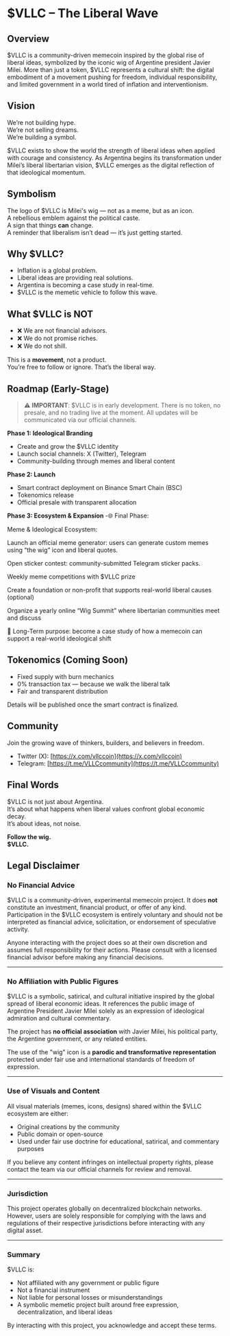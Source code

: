 # $VLLC – The Liberal Wave

## Overview

$VLLC is a community-driven memecoin inspired by the global rise of liberal ideas, symbolized by the iconic wig of Argentine president Javier Milei. More than just a token, $VLLC represents a cultural shift: the digital embodiment of a movement pushing for freedom, individual responsibility, and limited government in a world tired of inflation and interventionism.

## Vision

We’re not building hype.  
We’re not selling dreams.  
We’re building a symbol.

$VLLC exists to show the world the strength of liberal ideas when applied with courage and consistency. As Argentina begins its transformation under Milei’s liberal libertarian vision, $VLLC emerges as the digital reflection of that ideological momentum.

## Symbolism

The logo of $VLLC is Milei's wig — not as a meme, but as an icon.  
A rebellious emblem against the political caste.  
A sign that things **can** change.  
A reminder that liberalism isn’t dead — it’s just getting started.

## Why $VLLC?

- Inflation is a global problem.  
- Liberal ideas are providing real solutions.  
- Argentina is becoming a case study in real-time.  
- $VLLC is the memetic vehicle to follow this wave.

## What $VLLC is NOT

- ❌ We are not financial advisors.  
- ❌ We do not promise riches.  
- ❌ We do not shill.  

This is a **movement**, not a product.  
You’re free to follow or ignore. That’s the liberal way.

## Roadmap (Early-Stage)

> **⚠️ IMPORTANT**: $VLLC is in early development. There is no token, no presale, and no trading live at the moment. All updates will be communicated via our official channels.

**Phase 1: Ideological Branding**
- Create and grow the $VLLC identity
- Launch social channels: X (Twitter), Telegram
- Community-building through memes and liberal content

**Phase 2: Launch**
- Smart contract deployment on Binance Smart Chain (BSC)
- Tokenomics release
- Official presale with transparent allocation

**Phase 3: Ecosystem & Expansion**
-🌐 Final Phase:

Meme & Ideological Ecosystem:

Launch an official meme generator: users can generate custom memes using “the wig” icon and liberal quotes.

Open sticker contest: community-submitted Telegram sticker packs.

Weekly meme competitions with $VLLC prize  

Create a foundation or non-profit that supports real-world liberal causes (optional)

Organize a yearly online “Wig Summit” where libertarian communities meet and discuss

🔁 Long-Term purpose: become a case study of how a memecoin can support a real-world ideological shift

## Tokenomics (Coming Soon)

- Fixed supply with burn mechanics
- 0% transaction tax — because we walk the liberal talk
- Fair and transparent distribution

Details will be published once the smart contract is finalized.

## Community

Join the growing wave of thinkers, builders, and believers in freedom.

- Twitter (X): [https://x.com/vllccoin](https://x.com/vllccoin)
- Telegram: [https://t.me/VLLCcommunity](https://t.me/VLLCcommunity)

## Final Words

$VLLC is not just about Argentina.  
It’s about what happens when liberal values confront global economic decay.  
It’s about ideas, not noise.  

**Follow the wig.  
$VLLC.**

## Legal Disclaimer

### No Financial Advice

$VLLC is a community-driven, experimental memecoin project. It does **not** constitute an investment, financial product, or offer of any kind. Participation in the $VLLC ecosystem is entirely voluntary and should not be interpreted as financial advice, solicitation, or endorsement of speculative activity.

Anyone interacting with the project does so at their own discretion and assumes full responsibility for their actions. Please consult with a licensed financial advisor before making any financial decisions.

---

### No Affiliation with Public Figures

$VLLC is a symbolic, satirical, and cultural initiative inspired by the global spread of liberal economic ideas. It references the public image of Argentine President Javier Milei solely as an expression of ideological admiration and cultural commentary. 

The project has **no official association** with Javier Milei, his political party, the Argentine government, or any related entities.

The use of the "wig" icon is a **parodic and transformative representation** protected under fair use and international standards of freedom of expression.

---

### Use of Visuals and Content

All visual materials (memes, icons, designs) shared within the $VLLC ecosystem are either:

- Original creations by the community
- Public domain or open-source
- Used under fair use doctrine for educational, satirical, and commentary purposes

If you believe any content infringes on intellectual property rights, please contact the team via our official channels for review and removal.

---

### Jurisdiction

This project operates globally on decentralized blockchain networks. However, users are solely responsible for complying with the laws and regulations of their respective jurisdictions before interacting with any digital asset.

---

### Summary

$VLLC is:
- Not affiliated with any government or public figure
- Not a financial instrument
- Not liable for personal losses or misunderstandings
- A symbolic memetic project built around free expression, decentralization, and liberal ideas

By interacting with this project, you acknowledge and accept these terms.


